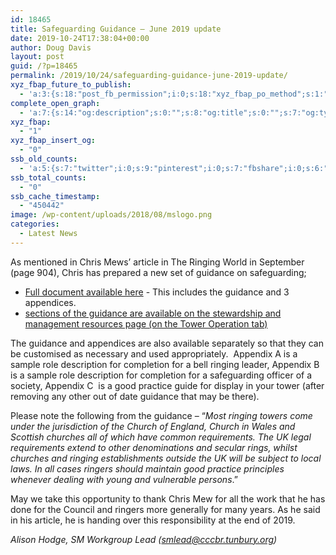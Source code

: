 ```yaml
---
id: 18465
title: Safeguarding Guidance – June 2019 update
date: 2019-10-24T17:38:04+00:00
author: Doug Davis
layout: post
guid: /?p=18465
permalink: /2019/10/24/safeguarding-guidance-june-2019-update/
xyz_fbap_future_to_publish:
  - 'a:3:{s:18:"post_fb_permission";i:0;s:18:"xyz_fbap_po_method";s:1:"2";s:16:"xyz_fbap_message";s:62:"News item added to the CCCBR website: {POST_TITLE} {PERMALINK}";}'
complete_open_graph:
  - 'a:7:{s:14:"og:description";s:0:"";s:8:"og:title";s:0:"";s:7:"og:type";s:0:"";s:12:"twitter:card";s:7:"summary";s:15:"twitter:creator";s:0:"";s:19:"twitter:description";s:0:"";s:8:"og:image";s:5:"14176";}'
xyz_fbap:
  - "1"
xyz_fbap_insert_og:
  - "0"
ssb_old_counts:
  - 'a:5:{s:7:"twitter";i:0;s:9:"pinterest";i:0;s:7:"fbshare";i:0;s:6:"reddit";i:0;s:6:"tumblr";N;}'
ssb_total_counts:
  - "0"
ssb_cache_timestamp:
  - "450442"
image: /wp-content/uploads/2018/08/mslogo.png
categories:
  - Latest News
---
```

As mentioned in Chris Mews’ article in The Ringing World in September (page 904), Chris has prepared a new set of guidance on safeguarding;

  * <a href="https://cccbr.org.uk/wp-content/uploads/2019/10/SM_Safeguarding_PlusAppendices_2019_Ver_2-Guide-plus-appendices-1.pdf" target="_blank" rel="noopener noreferrer">Full document available here</a> - This includes the guidance and 3 appendices.
  * [sections of the guidance are available on the stewardship and management resources page (on the Tower Operation tab)](/resources/stewardship-and-management/)

The guidance and appendices are also available separately so that they can be customised as necessary and used appropriately.  Appendix A is a sample role description for completion for a bell ringing leader, Appendix B is a sample role description for completion for a safeguarding officer of a society, Appendix C  is a good practice guide for display in your tower (after removing any other out of date guidance that may be there).

Please note the following from the guidance – “_Most ringing towers come under the jurisdiction of the Church of England, Church in Wales and Scottish_ _churches all of which have common requirements. The UK legal requirements extend to other denominations and secular rings, whilst churches and ringing establishments outside the UK will be_ _subject to local laws. In all cases ringers should maintain good practice principles whenever dealing with young and vulnerable persons_.”

May we take this opportunity to thank Chris Mew for all the work that he has done for the Council and ringers more generally for many years. As he said in his article, he is handing over this responsibility at the end of 2019.

_Alison Hodge, SM Workgroup Lead (<smlead@cccbr.tunbury.org>)_
